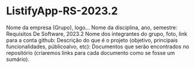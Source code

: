 # ListifyApp-RS-2023.2

 Nome da empresa (Grupo), logo...
 Nome da disciplina, ano, semestre: Requisitos De Software, 2023.2
 Nome dos integrantes do grupo, foto, link para a conta github: 
 Descrição do que é o projeto (objetivo, principais funcionalidades, públicoalvo, etc):
 Documentos que serão encontrados no repositório (criaremos links para cada documento como se fosse um sumário).
